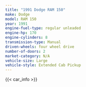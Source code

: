 ```yaml
---
title: "1991 Dodge RAM 150"
make: Dodge
model: RAM 150
year: 1991
engine-fuel-type: regular unleaded
engine-hp: 170
engine-cylinders: 8
transmission-type: Manual
driven-wheels: four wheel drive
number-of-doors: 2
market-category: N/A
vehicle-size: Large
vehicle-style: Extended Cab Pickup
---
```


{{< car_info >}}
